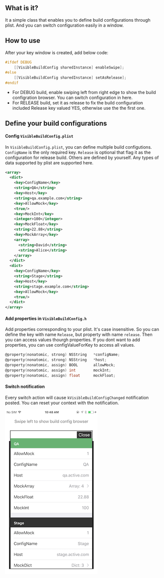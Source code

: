 ## What is it?
It a simple class that enables you to define build configurations through plist. And you can switch configuration easily in a window.

## How to use
After your key window is created, add below code:

```objective-c
#ifdef DEBUG
    [[VisibleBuildConfig sharedInstance] enableSwipe];
#else
    [[VisibleBuildConfig sharedInstance] setAsRelease];
#endif
```
* For DEBUG build, enable swiping left from right edge to show the build configration browser. You can switch configuration in here.
* For RELEASE build, set it as release to fix the build configuration included Release key valued YES, otherwise use the the first one. 

## Define your build configurations
#### Config `VisibleBuildConfig.plist`
In `VisibleBuildConfig.plist`, you can define multiple build configutions. `ConfigName` is the only required key. `Release` is optional that flag it as the configuration for release build. Others are defined by yourself. Any types of data supported by plist are supported here.
```xml
<array> 
  <dict> 
    <key>ConfigName</key>  
    <string>QA</string>  
    <key>Host</key>  
    <string>qa.example.com</string>  
    <key>AllowMock</key>  
    <true/>  
    <key>MockInt</key>  
    <integer>100</integer>  
    <key>MockFloat</key>  
    <string>22.88</string>  
    <key>MockArray</key>  
    <array> 
      <string>David</string>  
      <string>Alice</string> 
    </array> 
  </dict>  
  <dict> 
    <key>ConfigName</key>  
    <string>Stage</string>  
    <key>Host</key>  
    <string>stage.example.com</string>  
    <key>AllowMock</key>  
    <true/> 
  </dict> 
</array>
```
#### Add properties in `VisibleBuildConfig.h`
Add properties corresponding to your plist. It's case insensitive. So you can define the key with name `Release`, but property with name `release`. Then you can access values thourgh properties. If you dont want to add properties, you can use configValueForKey to access all values.
```objective-c
@property(nonatomic, strong) NSString   *configName;
@property(nonatomic, strong) NSString   *host;
@property(nonatomic, assign) BOOL       allowMock;
@property(nonatomic, assign) int        mockInt;
@property(nonatomic, assign) float      mockFloat;
```

#### Switch notification
Every switch action will cause `kVisibleBuildConfigChanged` notification posted. You can reset your context with the notification.


![screenshot](https://github.com/davidli86/VisibleBuildConfig/raw/master/screenshot/screenshot.PNG)

